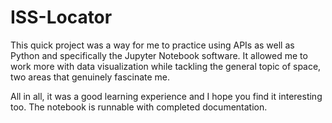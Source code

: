 # ISS-Locator

This quick project was a way for me to practice using APIs as well as Python and specifically the Jupyter Notebook software. It allowed me to work more with data visualization while tackling the general topic of space, two areas that genuinely fascinate me.

All in all, it was a good learning experience and I hope you find it interesting too. The notebook is runnable with completed documentation. 
